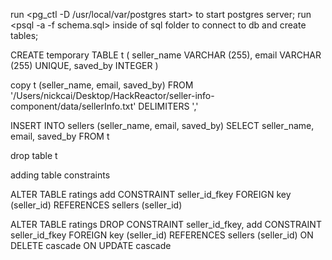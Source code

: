 run <pg_ctl -D /usr/local/var/postgres start> to start postgres server;
run <psql -a -f schema.sql> inside of sql folder to connect to db and create tables;

CREATE temporary TABLE t (
    seller_name VARCHAR (255),
    email VARCHAR (255) UNIQUE,
    saved_by INTEGER
)

copy t (seller_name, email, saved_by) FROM '/Users/nickcai/Desktop/HackReactor/seller-info-component/data/sellerInfo.txt' DELIMITERS ','

INSERT INTO sellers (seller_name, email, saved_by) 
SELECT seller_name, email, saved_by
FROM t

drop table t

adding table constraints

ALTER TABLE ratings add CONSTRAINT seller_id_fkey FOREIGN key (seller_id) REFERENCES sellers (seller_id)

ALTER TABLE ratings DROP CONSTRAINT seller_id_fkey, add CONSTRAINT seller_id_fkey FOREIGN key (seller_id) REFERENCES sellers (seller_id) ON DELETE cascade ON UPDATE cascade
